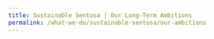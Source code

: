 ```yaml
---
title: Sustainable Sentosa | Our Long-Term Ambitions
permalink: /what-we-do/sustainable-sentosa/our-ambitions
---
```


